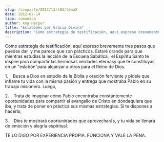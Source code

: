 ```yaml
---
slug: /comparte/2012/t3/l03/tema2
date: 2012-07-14
tipo: comunica
author: Ana Harper
title: "Eslabones por Gracia Divina"
description: "Como estrategia de testificación, aquí expreso brevemente tres pasos que puedes  dar y me parece que son prácticos. Estaré orando para que mientras estudias la  lección de la Escuela Sabática, el Espíritu Santo te inspire para compartir las  hermosas verdades eternasy que te c..."
---
```


Como estrategia de testificación, aquí expreso brevemente tres pasos que puedes dar  y me parece que son prácticos. Estaré orando para que mientras estudias la lección de la Escuela Sabática,  el Espíritu Santo te inspire para compartir las hermosas verdades eternasy que te constituyas en un "eslabón"para alcanzar a otros para el Reino de Dios.

1.    Busca a Dios en estudio de la Biblia y oración ferviente y pídele que inflame tu vida con la misma pasión y entrega que mostraba Pablo en su trabajo misionero. Luego,

2.    Trata de imaginar cómo Pablo encontraba constantemente oportunidades para compartir el evangelio de Cristo en dondequiera que iba, y trata de poner en práctica sus mismas estrategias. Si te dispones a hacerlo,

3.    Dios te mostrará oportunidades que aprovecharás, y tu vida se llenará de emoción y alegría espiritual.

TE LO DIGO POR EXPERIENCIA PROPIA. FUNCIONA Y VALE LA PENA.
